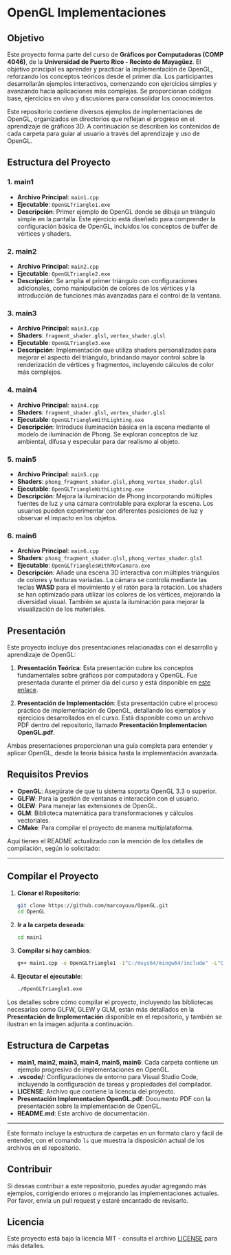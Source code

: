 # OpenGL Implementaciones

## Objetivo

Este proyecto forma parte del curso de **Gráficos por Computadoras (COMP 4046)**, de la **Universidad de Puerto Rico - Recinto de Mayagüez**. El objetivo principal es aprender y practicar la implementación de OpenGL, reforzando los conceptos teóricos desde el primer día. Los participantes desarrollarán ejemplos interactivos, comenzando con ejercicios simples y avanzando hacia aplicaciones más complejas. Se proporcionan códigos base, ejercicios en vivo y discusiones para consolidar los conocimientos.

Este repositorio contiene diversos ejemplos de implementaciones de OpenGL, organizados en directorios que reflejan el progreso en el aprendizaje de gráficos 3D. A continuación se describen los contenidos de cada carpeta para guiar al usuario a través del aprendizaje y uso de OpenGL.

## Estructura del Proyecto

### 1. **main1**

- **Archivo Principal**: `main1.cpp`
- **Ejecutable**: `OpenGLTriangle1.exe`
- **Descripción**: Primer ejemplo de OpenGL donde se dibuja un triángulo simple en la pantalla. Este ejercicio está diseñado para comprender la configuración básica de OpenGL, incluidos los conceptos de buffer de vértices y shaders.

### 2. **main2**

- **Archivo Principal**: `main2.cpp`
- **Ejecutable**: `OpenGLTriangle2.exe`
- **Descripción**: Se amplía el primer triángulo con configuraciones adicionales, como manipulación de colores de los vértices y la introducción de funciones más avanzadas para el control de la ventana.

### 3. **main3**

- **Archivo Principal**: `main3.cpp`
- **Shaders**: `fragment_shader.glsl`, `vertex_shader.glsl`
- **Ejecutable**: `OpenGLTriangle3.exe`
- **Descripción**: Implementación que utiliza shaders personalizados para mejorar el aspecto del triángulo, brindando mayor control sobre la renderización de vértices y fragmentos, incluyendo cálculos de color más complejos.

### 4. **main4**

- **Archivo Principal**: `main4.cpp`
- **Shaders**: `fragment_shader.glsl`, `vertex_shader.glsl`
- **Ejecutable**: `OpenGLTriangleWithLighting.exe`
- **Descripción**: Introduce iluminación básica en la escena mediante el modelo de iluminación de Phong. Se exploran conceptos de luz ambiental, difusa y especular para dar realismo al objeto.

### 5. **main5**

- **Archivo Principal**: `main5.cpp`
- **Shaders**: `phong_fragment_shader.glsl`, `phong_vertex_shader.glsl`
- **Ejecutable**: `OpenGLTriangleWithLighting.exe`
- **Descripción**: Mejora la iluminación de Phong incorporando múltiples fuentes de luz y una cámara controlable para explorar la escena. Los usuarios pueden experimentar con diferentes posiciones de luz y observar el impacto en los objetos.

### 6. **main6**

- **Archivo Principal**: `main6.cpp`
- **Shaders**: `phong_fragment_shader.glsl`, `phong_vertex_shader.glsl`
- **Ejecutable**: `OpenGLTrianglesWithMovCamara.exe`
- **Descripción**: Añade una escena 3D interactiva con múltiples triángulos de colores y texturas variadas. La cámara se controla mediante las teclas **WASD** para el movimiento y el ratón para la rotación. Los shaders se han optimizado para utilizar los colores de los vértices, mejorando la diversidad visual. También se ajusta la iluminación para mejorar la visualización de los materiales.

## Presentación

Este proyecto incluye dos presentaciones relacionadas con el desarrollo y aprendizaje de OpenGL:

1. **Presentación Teórica**: Esta presentación cubre los conceptos fundamentales sobre gráficos por computadora y OpenGL. Fue presentada durante el primer día del curso y está disponible en [este enlace](https://docs.google.com/presentation/d/19d-l4Ma-K9AuGWEKK29KpL0AwqQMla4g_-AauQap0QA/edit?usp=sharing).

2. **Presentación de Implementación**: Esta presentación cubre el proceso práctico de implementación de OpenGL, detallando los ejemplos y ejercicios desarrollados en el curso. Está disponible como un archivo PDF dentro del repositorio, llamado **Presentación Implementacion OpenGL.pdf**.

Ambas presentaciones proporcionan una guía completa para entender y aplicar OpenGL, desde la teoría básica hasta la implementación avanzada.

## Requisitos Previos

- **OpenGL**: Asegúrate de que tu sistema soporta OpenGL 3.3 o superior.
- **GLFW**: Para la gestión de ventanas e interacción con el usuario.
- **GLEW**: Para manejar las extensiones de OpenGL.
- **GLM**: Biblioteca matemática para transformaciones y cálculos vectoriales.
- **CMake**: Para compilar el proyecto de manera multiplataforma.

Aquí tienes el README actualizado con la mención de los detalles de compilación, según lo solicitado:

---

## Compilar el Proyecto

1. **Clonar el Repositorio**:
   ```bash
   git clone https://github.com/marcoyuuu/OpenGL.git
   cd OpenGL
   ```
2. **Ir a la carpeta deseada**:
   ```bash
   cd main1
   ```
3. **Compilar si hay cambios**:
   ```bash
   g++ main1.cpp -o OpenGLTriangle1 -I"C:/msys64/mingw64/include" -L"C:/msys64/mingw64/lib" -lfreeglut -lopengl32 -lglu32
   ```
4. **Ejecutar el ejecutable**:
   ```bash
   ./OpenGLTriangle1.exe
   ```

Los detalles sobre cómo compilar el proyecto, incluyendo las bibliotecas necesarias como GLFW, GLEW y GLM, están más detallados en la **Presentación de Implementación** disponible en el repositorio, y también se ilustran en la imagen adjunta a continuación.

## Estructura de Carpetas

- **main1, main2, main3, main4, main5, main6**: Cada carpeta contiene un ejemplo progresivo de implementaciones en OpenGL.
- **.vscode/**: Configuraciones de entorno para Visual Studio Code, incluyendo la configuración de tareas y propiedades del compilador.
- **LICENSE**: Archivo que contiene la licencia del proyecto.
- **Presentación Implementacion OpenGL.pdf**: Documento PDF con la presentación sobre la implementación de OpenGL.
- **README.md**: Este archivo de documentación.

---

Este formato incluye la estructura de carpetas en un formato claro y fácil de entender, con el comando `ls` que muestra la disposición actual de los archivos en el repositorio.

## Contribuir

Si deseas contribuir a este repositorio, puedes ayudar agregando más ejemplos, corrigiendo errores o mejorando las implementaciones actuales. Por favor, envía un pull request y estaré encantado de revisarlo.

## Licencia

Este proyecto está bajo la licencia MIT - consulta el archivo [LICENSE](LICENSE) para más detalles.
